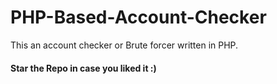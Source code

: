 # PHP-Based-Account-Checker
This an account checker or Brute forcer written in PHP. 

#### Star the Repo in case you liked it :)
